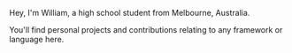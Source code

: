 Hey, I'm William, a high school student from Melbourne, Australia. 

You'll find personal projects and contributions relating to any framework or language here.
